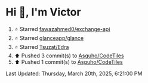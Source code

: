 <h1>Hi 👋, I'm Victor </h1>

<!--RECENT_ACTIVITY:start-->
1. ⭐ Starred [fawazahmed0/exchange-api](https://github.com/fawazahmed0/exchange-api)<br>
2. ⭐ Starred [glanceapp/glance](https://github.com/glanceapp/glance)<br>
3. ⭐ Starred [Tsuzat/Edra](https://github.com/Tsuzat/Edra)<br>
4. ⬆️ Pushed 3 commit(s) to [Asguho/CodeTiles](https://github.com/Asguho/CodeTiles)<br>
5. ⬆️ Pushed 1 commit(s) to [Asguho/CodeTiles](https://github.com/Asguho/CodeTiles)<br>
<!--RECENT_ACTIVITY:end-->

<!--RECENT_ACTIVITY:last_update-->
Last Updated: Thursday, March 20th, 2025, 6:21:00 PM
<!--RECENT_ACTIVITY:last_update_end-->
